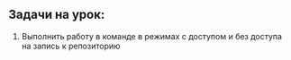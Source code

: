 ## Задачи на урок:

1. Выполнить работу в команде в режимах с доступом и без доступа на запись к репозиторию